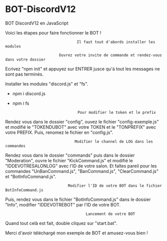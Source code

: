 # BOT-DiscordV12
BOT DiscordV12 en JavaScript

Voici les étapes pour faire fonctionner le BOT !

                                    Il faut tout d'abords installer les modules

                            Ouvrez votre invite de commande et rendez-vous dans votre dossier

Ecrivez "npm init" et appuyez sur ENTRER jusce qu'à tout les messages ne sont pas terminés.

Installer les modules "discord.js" et "fs".
 - npm i discord.js
 - npm i fs

                                    Pour modifier le token et le prefix

Rendez vous dans le dossier "config", ouvez le fichier "config-exemple.js" et modifié le "TOKENDUBOT" avec votre TOKEN et le "TONPREFIX" avec votre PREFIX.
Puis, renomez le fichier en "config.js".

                                   Modifier le channel de LOG dans les commandes

Rendez vous dans le dossier "commands" puis dans le dossier "Moderation", ouvre le fichier "KickCommand.js" et modifié le "IDDEVOTRESALONLOG" avec l'ID de votre salon.
Et faîtes pareil pour les commandes "UnBanCommand.js", "BanCommand.js", "ClearCommand.js" et "BotInfoCommand.js".

                                Modifier l'ID de votre BOT dans le fichier BotInfoCommand.js

Puis, rendez vous dans le fichier "BotInfoCommand.js" dans le dossier "Info", modifier "IDDEVOTREBOT" par l'ID de votre BOT.

                                        Lancement de votre BOT

Quand tout celà est fait, double cliquez sur "start.bat".

Merci d'avoir téléchargé mon exemple de BOT et amusez-vous bien !